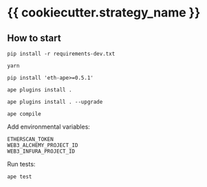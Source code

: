 # {{ cookiecutter.strategy_name }}

## How to start

    pip install -r requirements-dev.txt
    
    yarn

    pip install 'eth-ape>=0.5.1'
    
    ape plugins install .

    ape plugins install . --upgrade
    
    ape compile

Add environmental variables:

    ETHERSCAN_TOKEN
    WEB3_ALCHEMY_PROJECT_ID
    WEB3_INFURA_PROJECT_ID


Run tests:

    ape test
    
    
